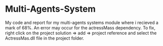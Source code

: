 # Multi-Agents-System

My code and report for my multi-agents systems module where i recieved a mark of 68%.
An error may occur for the actressMass dependency. To fix, right click on the project solution => add => project reference and select the ActressMas.dll file in the project folder.
